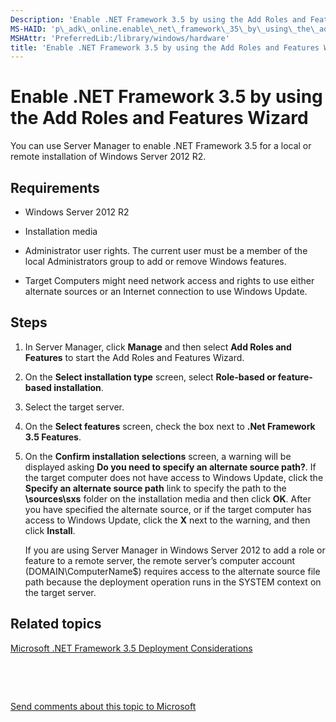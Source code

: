 ```yaml
---
Description: 'Enable .NET Framework 3.5 by using the Add Roles and Features Wizard'
MS-HAID: 'p\_adk\_online.enable\_net\_framework\_35\_by\_using\_the\_add\_roles\_and\_features\_wizard'
MSHAttr: 'PreferredLib:/library/windows/hardware'
title: 'Enable .NET Framework 3.5 by using the Add Roles and Features Wizard'
---
```


# Enable .NET Framework 3.5 by using the Add Roles and Features Wizard


You can use Server Manager to enable .NET Framework 3.5 for a local or remote installation of Windows Server 2012 R2.

## <span id="Requirements"></span><span id="requirements"></span><span id="REQUIREMENTS"></span>Requirements


-   Windows Server 2012 R2

-   Installation media

-   Administrator user rights. The current user must be a member of the local Administrators group to add or remove Windows features.

-   Target Computers might need network access and rights to use either alternate sources or an Internet connection to use Windows Update.

## <span id="Steps"></span><span id="steps"></span><span id="STEPS"></span>Steps


1.  In Server Manager, click **Manage** and then select **Add Roles and Features** to start the Add Roles and Features Wizard.

2.  On the **Select installation type** screen, select **Role-based or feature-based installation**.

3.  Select the target server.

4.  On the **Select features** screen, check the box next to **.Net Framework 3.5 Features**.

5.  On the **Confirm installation selections** screen, a warning will be displayed asking **Do you need to specify an alternate source path?**. If the target computer does not have access to Windows Update, click the **Specify an alternate source path** link to specify the path to the **\\sources\\sxs** folder on the installation media and then click **OK**. After you have specified the alternate source, or if the target computer has access to Windows Update, click the **X** next to the warning, and then click **Install**.

    If you are using Server Manager in Windows Server 2012 to add a role or feature to a remote server, the remote server’s computer account (DOMAIN\\ComputerName$) requires access to the alternate source file path because the deployment operation runs in the SYSTEM context on the target server.

## <span id="related_topics"></span>Related topics


[Microsoft .NET Framework 3.5 Deployment Considerations](microsoft-net-framework-35-deployment-considerations.md)

 

 

[Send comments about this topic to Microsoft](mailto:wsddocfb@microsoft.com?subject=Documentation%20feedback%20%5Bp_adk_online\p_adk_online%5D:%20Enable%20.NET%20Framework%203.5%20by%20using%20the%20Add%20Roles%20and%20Features%20Wizard%20%20RELEASE:%20%284/11/2016%29&body=%0A%0APRIVACY%20STATEMENT%0A%0AWe%20use%20your%20feedback%20to%20improve%20the%20documentation.%20We%20don't%20use%20your%20email%20address%20for%20any%20other%20purpose,%20and%20we'll%20remove%20your%20email%20address%20from%20our%20system%20after%20the%20issue%20that%20you're%20reporting%20is%20fixed.%20While%20we're%20working%20to%20fix%20this%20issue,%20we%20might%20send%20you%20an%20email%20message%20to%20ask%20for%20more%20info.%20Later,%20we%20might%20also%20send%20you%20an%20email%20message%20to%20let%20you%20know%20that%20we've%20addressed%20your%20feedback.%0A%0AFor%20more%20info%20about%20Microsoft's%20privacy%20policy,%20see%20http://privacy.microsoft.com/default.aspx. "Send comments about this topic to Microsoft")




